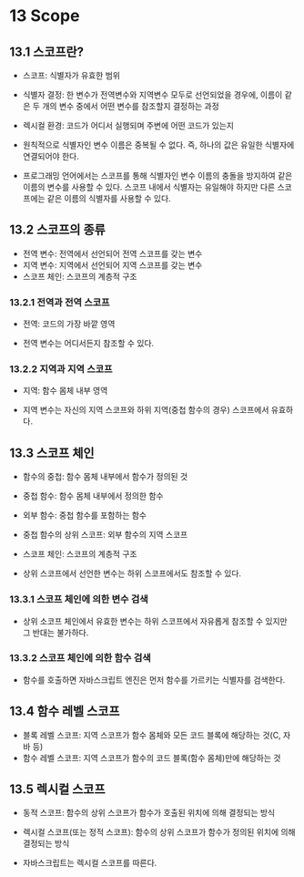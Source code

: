 # 13 Scope

## 13.1 스코프란?

- 스코프: 식별자가 유효한 범위
- 식별자 결정: 한 변수가 전역변수와 지역변수 모두로 선언되었을 경우에, 이름이 같은 두 개의 변수 중에서 어떤 변수를 참조할지 결정하는 과정
- 렉시컬 환경: 코드가 어디서 실행되며 주변에 어떤 코드가 있는지

- 원칙적으로 식별자인 변수 이름은 중복될 수 없다. 즉, 하나의 값은 유일한 식별자에 연결되어야 한다.
- 프로그래밍 언어에서는 스코프를 통해 식별자인 변수 이름의 충돌을 방지하여 같은 이름의 변수를 사용할 수 있다. 스코프 내에서 식별자는 유일해야 하지만 다른 스코프에는 같은 이름의 식별자를 사용할 수 있다.

## 13.2 스코프의 종류

- 전역 변수: 전역에서 선언되어 전역 스코프를 갖는 변수
- 지역 변수: 지역에서 선언되어 지역 스코프를 갖는 변수
- 스코프 체인: 스코프의 계층적 구조

### 13.2.1 전역과 전역 스코프

- 전역: 코드의 가장 바깥 영역

- 전역 변수는 어디서든지 참조할 수 있다.

### 13.2.2 지역과 지역 스코프

- 지역: 함수 몸체 내부 영역

- 지역 변수는 자신의 지역 스코프와 하위 지역(중첩 함수의 경우) 스코프에서 유효하다.

## 13.3 스코프 체인

- 함수의 중첩: 함수 몸체 내부에서 함수가 정의된 것
- 중첩 함수: 함수 몸체 내부에서 정의한 함수
- 외부 함수: 중첩 함수를 포함하는 함수
- 중첩 함수의 상위 스코프: 외부 함수의 지역 스코프
- 스코프 체인: 스코프의 계층적 구조

- 상위 스코프에서 선언한 변수는 하위 스코프에서도 참조할 수 있다.

### 13.3.1 스코프 체인에 의한 변수 검색

- 상위 소코프 체인에서 유효한 변수는 하위 스코프에서 자유롭게 참조할 수 있지만 그 반대는 불가하다.

### 13.3.2 스코프 체인에 의한 함수 검색

- 함수를 호출하면 자바스크립트 엔진은 먼저 함수를 가르키는 식별자를 검색한다.

## 13.4 함수 레벨 스코프

- 블록 레벨 스코프: 지역 스코프가 함수 몸체와 모든 코드 블록에 해당하는 것(C, 자바 등)
- 함수 레벨 스코프: 지역 스코프가 함수의 코드 블록(함수 몸체)만에 해당하는 것

## 13.5 렉시컬 스코프

- 동적 스코프: 함수의 상위 스코프가 함수가 호출된 위치에 의해 결정되는 방식
- 렉시컬 스코프(또는 정적 스코프): 함수의 상위 스코프가 함수가 정의된 위치에 의해 결정되는 방식

- 자바스크립트는 렉시컬 스코프를 따른다.
